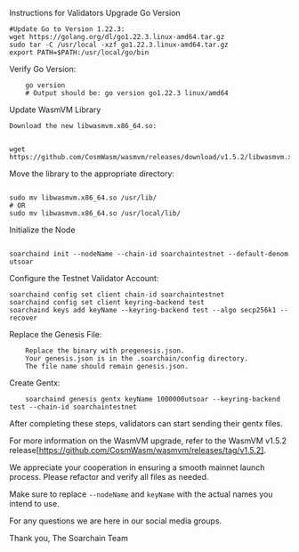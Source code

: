Instructions for Validators
Upgrade Go Version
```
#Update Go to Version 1.22.3:
wget https://golang.org/dl/go1.22.3.linux-amd64.tar.gz
sudo tar -C /usr/local -xzf go1.22.3.linux-amd64.tar.gz
export PATH=$PATH:/usr/local/go/bin
```
Verify Go Version:
```
    go version
    # Output should be: go version go1.22.3 linux/amd64
```
Update WasmVM Library

    Download the new libwasmvm.x86_64.so:
  ```

wget https://github.com/CosmWasm/wasmvm/releases/download/v1.5.2/libwasmvm.x86_64.so
```
Move the library to the appropriate directory:

```

sudo mv libwasmvm.x86_64.so /usr/lib/
# OR
sudo mv libwasmvm.x86_64.so /usr/local/lib/
```

Initialize the Node
```

soarchaind init --nodeName --chain-id soarchaintestnet --default-denom utsoar
```
Configure the Testnet Validator Account:

```
soarchaind config set client chain-id soarchaintestnet
soarchaind config set client keyring-backend test
soarchaind keys add keyName --keyring-backend test --algo secp256k1 --recover
```
Replace the Genesis File:
```
    Replace the binary with pregenesis.json.
    Your genesis.json is in the .soarchain/config directory.
    The file name should remain genesis.json.
```
Create Gentx:
```
    soarchaind genesis gentx keyName 1000000utsoar --keyring-backend test --chain-id soarchaintestnet
```
After completing these steps, validators can start sending their gentx files.

For more information on the WasmVM upgrade, refer to the WasmVM v1.5.2 release[https://github.com/CosmWasm/wasmvm/releases/tag/v1.5.2].

We appreciate your cooperation in ensuring a smooth mainnet launch process. Please refactor and verify all files as needed.

Make sure to replace `--nodeName` and `keyName` with the actual names you intend to use.

For any questions we are here in our social media groups.

Thank you,
The Soarchain Team
